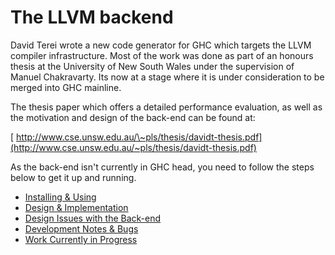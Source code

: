# The LLVM backend



David Terei wrote a new code generator for GHC which targets the LLVM compiler infrastructure. Most of the work was done as part of an honours thesis at the University of New South Wales under the supervision of Manuel Chakravarty. Its now at a stage where it is under consideration to be merged into GHC mainline.



The thesis paper which offers a detailed performance evaluation, as well as the motivation and design of the back-end can be found at:



[
http://www.cse.unsw.edu.au/\~pls/thesis/davidt-thesis.pdf](http://www.cse.unsw.edu.au/~pls/thesis/davidt-thesis.pdf)



As the back-end isn't currently in GHC head, you need to follow the steps below to get it up and running.


- [Installing & Using](commentary/compiler/backends/llvm/installing)
- [Design & Implementation](commentary/compiler/backends/llvm/design)
- [Design Issues with the Back-end](commentary/compiler/backends/llvm/issues)
- [Development Notes & Bugs](commentary/compiler/backends/llvm/development-notes)
- [Work Currently in Progress](commentary/compiler/backends/llvm/wip)
